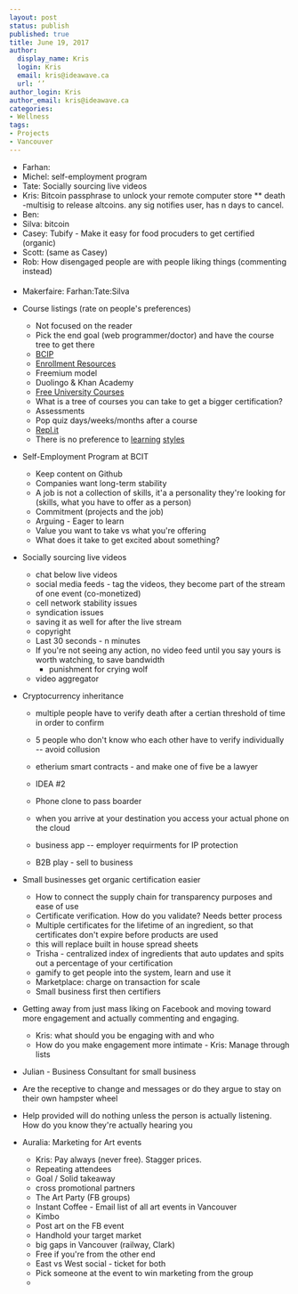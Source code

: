 ```yaml
---
layout: post
status: publish
published: true
title: June 19, 2017
author:
  display_name: Kris
  login: Kris
  email: kris@ideawave.ca
  url: ‘’
author_login: Kris
author_email: kris@ideawave.ca
categories:
- Wellness
tags:
- Projects
- Vancouver
---
```



* Farhan: 
* Michel: self-employment program
* Tate: Socially sourcing live videos
* Kris: Bitcoin passphrase to unlock your remote computer store
** death -multisig to release altcoins. any sig notifies user, has n days to cancel.
* Ben: 
* Silva: bitcoin
* Casey: Tubify - Make it easy for food procuders to get certified (organic)
* Scott: (same as Casey)
* Rob: How disengaged people are with people liking things (commenting instead)


#### 

* Makerfaire: Farhan:Tate:Silva
* Course listings (rate on people's preferences)
	* Not focused on the reader
	* Pick the end goal (web programmer/doctor) and have the course tree to get there
	* [BCIP](https://www.tpsgc-pwgsc.gc.ca/app-acq/picc-bcip/index-eng.html)
	* [Enrollment Resources](https://enrollmentresources.com/)
	* Freemium model
	* Duolingo & Khan Academy
	* [Free University Courses](http://www.krisconstable.com/free-university-courses/)
	* What is a tree of courses you can take to get a bigger certification?
	* Assessments
	* Pop quiz days/weeks/months after a course
	* [Repl.it](https://repl.it/)
	* There is no preference to [learning](https://www.wired.com/2015/01/need-know-learning-styles-myth-two-minutes/) [styles](https://qz.com/585143/the-concept-of-different-learning-styles-is-one-of-the-greatest-neuroscience-myths/)
* Self-Employment Program at BCIT
	* Keep content on Github
	* Companies want long-term stability
	* A job is not a collection of skills, it'a a personality they're looking for (skills, what you have to offer as a person)
	* Commitment (projects and the job)
	* Arguing - Eager to learn 
	* Value you want to take vs what you're offering
	* What does it take to get excited about something?
* Socially sourcing live videos
	* chat below live videos
	* social media feeds - tag the videos, they become part of the stream of one event (co-monetized)
	* cell network stability issues
	* syndication issues
	* saving it as well for after the live stream
	* copyright
	* Last 30 seconds - n minutes
	* If you're not seeing any action, no video feed until you say yours is worth watching, to save bandwidth
		* punishment for crying wolf
	* video aggregator
* Cryptocurrency inheritance 

	* multiple people have to verify death after a certian threshold of time in order to confirm 
	* 5 people who don't know who each other have to verify individually -- avoid collusion
	* etherium smart contracts - and make one of five be a lawyer
	
	* IDEA #2
	
	* Phone clone to pass boarder
	* when you arrive at your destination you access your actual phone on the cloud 
	* business app -- employer requirments for IP protection
	* B2B play - sell to business 
	
* Small businesses get organic certification easier
	* How to connect the supply chain for transparency purposes and ease of use
	* Certificate verification.  How do you validate? Needs better process
	* Multiple certificates for the lifetime of an ingredient, so that certificates don't expire before products are used
	* this will replace built in house spread sheets
	* Trisha - centralized index of ingredients that auto updates and spits out a percentage of your certification
	* gamify to get people into the system, learn and use it
	* Marketplace: charge on transaction for scale
	* Small business first then certifiers 

* Getting away from just mass liking on Facebook and moving toward more engagement and actually commenting and engaging.
	* Kris: what should you be engaging with and who
	* How do you make engagement more intimate - Kris: Manage through lists 

*	Julian - Business Consultant for small business
* Are the receptive to change and messages or do they argue to stay on their own hampster wheel
*  Help provided will do nothing unless the person is actually listening.  How do you know they're actually hearing you

* Auralia: Marketing for Art events
	* Kris: Pay always (never free). Stagger prices.
	* Repeating attendees
	* Goal / Solid takeaway
	* cross promotional partners
	* The Art Party (FB groups)
	* Instant Coffee - Email list of all art events in Vancouver
 	* Kimbo 
 	* Post art on the FB event
 	* Handhold your target market
 	* big gaps in Vancouver (railway, Clark)
 	* Free if you're from the other end 
 	* East vs West social - ticket for both
 	* Pick someone at the event to win marketing from the group
 	* 

